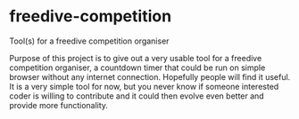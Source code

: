 # freedive-competition
Tool(s) for a freedive competition organiser

Purpose of this project is to give out a very usable tool for a freedive competition organiser, a countdown timer that could be run on simple browser without any internet connection. Hopefully people will find it useful. It is a very simple tool for now, but you never know if someone interested coder is willing to contribute and it could then evolve even better and provide more functionality.
